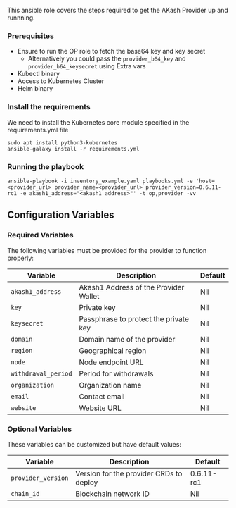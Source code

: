 This ansible role covers the steps required to get the AKash Provider up and runnning.

### Prerequisites
- Ensure to run the OP role to fetch the base64 key and key secret
    - Alternatively you could pass the `provider_b64_key` and `provider_b64_keysecret` using Extra vars
- Kubectl binary
- Access to Kubernetes Cluster
- Helm binary    

### Install the requirements
We need to install the Kubernetes core module specified in the requirements.yml file
```
sudo apt install python3-kubernetes
ansible-galaxy install -r requirements.yml
```

### Running the playbook
```
ansible-playbook -i inventory_example.yaml playbooks.yml -e 'host=<provider_url> provider_name=<provider_url> provider_version=0.6.11-rc1 -e akash1_address="<akash1 address>"' -t op,provider -vv
```


## Configuration Variables

### Required Variables

The following variables must be provided for the provider to function properly:

| Variable | Description | Default |
|----------|-------------|---------|
| `akash1_address` | Akash1 Address of the Provider Wallet | Nil |
| `key` | Private key | Nil |
| `keysecret` | Passphrase to protect the private key | Nil |
| `domain` | Domain name of the provider | Nil |
| `region` | Geographical region | Nil |
| `node` | Node endpoint URL | Nil |
| `withdrawal_period` | Period for withdrawals | Nil |
| `organization` | Organization name | Nil |
| `email` | Contact email | Nil |
| `website` | Website URL | Nil |

### Optional Variables

These variables can be customized but have default values:

| Variable | Description | Default |
|----------|-------------|---------|
| `provider_version` | Version for the provider CRDs to deploy| 0.6.11-rc1 |
| `chain_id` | Blockchain network ID | Nil |
